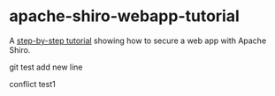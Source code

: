 apache-shiro-webapp-tutorial
============================

A [step-by-step tutorial](http://shiro.apache.org/webapp-tutorial.html) showing how to secure a web app with Apache Shiro.

git test add new line


conflict test1

